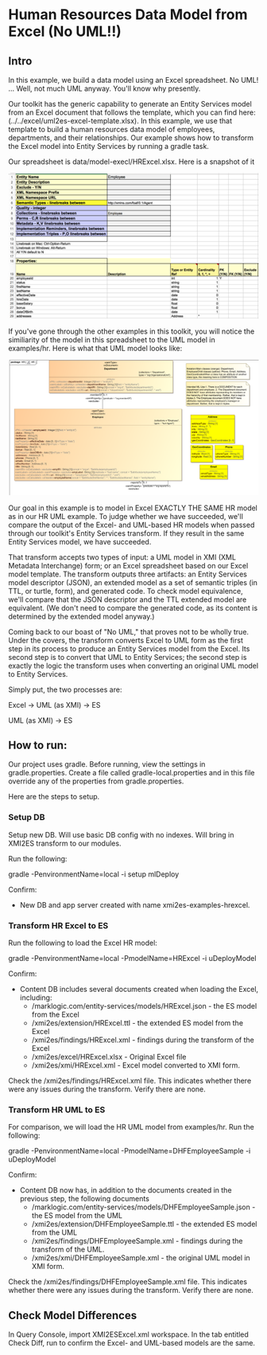 # Human Resources Data Model from Excel (No UML!!)

## Intro
In this example, we build a data model using an Excel spreadsheet. No UML! ... Well, not much UML anyway. You'll know why presently.

Our toolkit has the generic capability to generate an Entity Services model from an Excel document that follows the template, which you can find here: (../../excel/uml2es-excel-template.xlsx). In this example, we use that template to build a human resources data model of employees, departments, and their relationships. Our example shows how to transform the Excel model into Entity Services by running a gradle task. 

Our spreadsheet is data/model-execl/HRExcel.xlsx. Here is a snapshot of it 

![HRExcel](HRExcel.png) 

If you've gone through the other examples in this toolkit, you will notice the similiarity of the model in this spreadsheet to the UML model in examples/hr. Here is what that UML model looks like:

![DHFEmployeeSample](../umlModels/DHFEmployeeSample.png)

Our goal in this example is to model in Excel EXACTLY THE SAME HR model as in our HR UML example. To judge whether we have succeeded, we'll compare the output of the Excel- and UML-based HR models when passed through our toolkit's Entity Services transform. If they result in the same Entity Services model, we have succeeded.

That transform accepts two types of input: a UML model in XMI (XML Metadata Interchange) form; or an Excel spreadsheet based on our Excel model template. The transform outputs three artifacts: an Entity Services model descriptor (JSON), an extended model as a set of semantic triples (in TTL, or turtle, form), and generated code. To check model equivalence, we'll compare that the JSON descriptor and the TTL extended model are equivalent. (We don't need to compare the generated code, as its content is determined by the extended model anyway.)

Coming back to our boast of "No UML," that proves not to be wholly true. Under the covers, the transform converts Excel to UML form as the first step in its process to produce an Entity Services model from the Excel. Its second step is to convert that UML to Entity Services; the second step is exactly the logic the transform uses when converting an original UML model to Entity Services. 

Simply put, the two processes are:

Excel -> UML (as XMI) -> ES

UML (as XMI) -> ES


## How to run:

Our project uses gradle. Before running, view the settings in gradle.properties. Create a file called gradle-local.properties and in this file override any of the properties from gradle.properties.

Here are the steps to setup.

### Setup DB
Setup new DB. Will use basic DB config with no indexes. Will bring in XMI2ES transform to our modules.

Run the following:

gradle -PenvironmentName=local -i setup mlDeploy

Confirm:
- New DB and app server created with name xmi2es-examples-hrexcel.

### Transform HR Excel to ES

Run the following to load the Excel HR model:

gradle -PenvironmentName=local -PmodelName=HRExcel -i uDeployModel

Confirm:
- Content DB includes several documents created when loading the Excel, including:
	* /marklogic.com/entity-services/models/HRExcel.json - the ES model from the Excel
	* /xmi2es/extension/HRExcel.ttl - the extended ES model from the Excel
	* /xmi2es/findings/HRExcel.xml - findings during the transform of the Excel
	* /xmi2es/excel/HRExcel.xlsx - Original Excel file
	* /xmi2es/xmi/HRExcel.xml - Excel model converted to XMI form.

Check the /xmi2es/findings/HRExcel.xml file. This indicates whether there were any issues during the transform. Verify there are none.

### Transform HR UML to ES

For comparison, we will load the HR UML model from examples/hr. Run the following:

gradle -PenvironmentName=local -PmodelName=DHFEmployeeSample -i uDeployModel

Confirm:
- Content DB now has, in addition to the documents created in the previous step, the following documents
	* /marklogic.com/entity-services/models/DHFEmployeeSample.json	 - the ES model from the UML
	* /xmi2es/extension/DHFEmployeeSample.ttl - the extended ES model from the UML
	* /xmi2es/findings/DHFEmployeeSample.xml - findings during the transform of the UML.
	* /xmi2es/xmi/DHFEmployeeSample.xml - the original UML model in XMI form.

Check the /xmi2es/findings/DHFEmployeeSample.xml file. This indicates whether there were any issues during the transform. Verify there are none.

## Check Model Differences
In Query Console, import XMI2ESExcel.xml workspace. In the tab entitled Check Diff, run to confirm the Excel- and UML-based models are the same.

